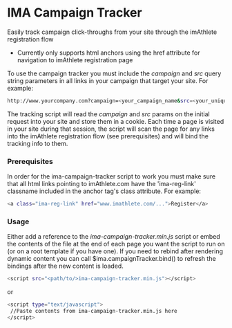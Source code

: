# IMA Campaign Tracker

Easily track campaign click-throughs from your site through the imAthlete registration flow

  - Currently only supports html anchors using the href attribute for navigation to imAthlete registration page

To use the campaign tracker you must include the *campaign* and *src* query string parameters in all links in your campaign that target your site. For example:

```sh
http://www.yourcompany.com?campaign=<your_campaign_name&src=<your_unique_id>
```

The tracking script will read the *campaign* and *src* params on the initial request into your site and store them in a cookie. Each time a page is visited in your site during that session, the script will scan the page for any links into the imAthlete registration flow (see prerequisites) and will bind the tracking info to them.

### Prerequisites

In order for the ima-campaign-tracker script to work you must make sure that all html links pointing to imAthlete.com have the 'ima-reg-link' classname included in the anchor tag's class attribute. For example:

```sh
<a class="ima-reg-link" href="www.imathlete.com/...">Register</a>
```


### Usage
Either add a reference to the *ima-campaign-tracker.min.js* script or embed the contents of the file at the end of each page you want the script to run on (or on a root template if you have one). If you need to rebind after rendering dynamic content you can call $ima.campaignTracker.bind() to refresh the bindings after the new content is loaded.

```sh
<script src="<path/to/>ima-campaign-tracker.min.js"></script>
```
or
```sh
<script type="text/javascript">
 //Paste contents from ima-campaign-tracker.min.js here
</script>
```
